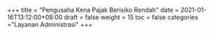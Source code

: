 +++
title = "Pengusaha Kena Pajak Berisiko Rendah"
date = 2021-01-16T13:12:00+08:00
draft = false
weight = 15
toc = false
categories ="Layanan Administrasi"
+++